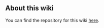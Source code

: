 ## About this wiki

You can find the repository for this wiki [here](https://github.com/kunalgorithm/wiki).
